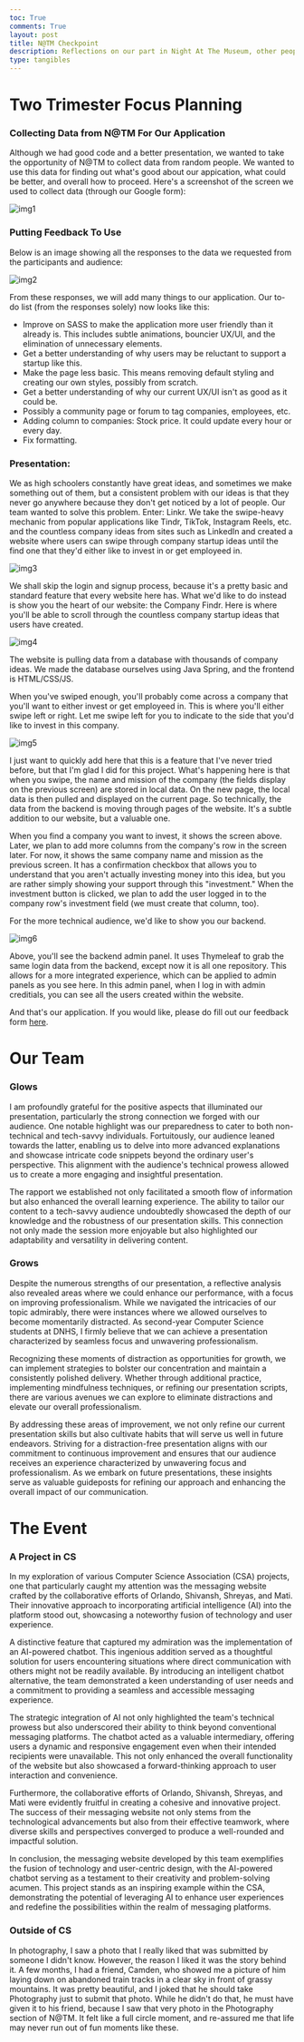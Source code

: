 ```yaml
---
toc: True
comments: True
layout: post
title: N@TM Checkpoint
description: Reflections on our part in Night At The Museum, other people's CSA projects, and other classes' projects during the showcase.
type: tangibles
---
```


# Two Trimester Focus Planning

### Collecting Data from N@TM For Our Application

Although we had good code and a better presentation, we wanted to take the opportunity of N@TM to collect data from random people. We wanted to use this data for finding out what's good about our appication, what could be better, and overall how to proceed. Here's a screenshot of the screen we used to collect data (through our Google form):

![img1](images/Screenshot%20(100).png)

### Putting Feedback To Use

Below is an image showing all the responses to the data we requested from the participants and audience:

![img2](images/Linkr%20Responses.png)

From these responses, we will add many things to our application. Our to-do list (from the responses solely) now looks like this:

- Improve on SASS to make the application more user friendly than it already is. This includes subtle animations, bouncier UX/UI, and the elimination of unnecessary elements.
- Get a better understanding of why users may be reluctant to support a startup like this.
- Make the page less basic. This means removing default styling and creating our own styles, possibly from scratch.
- Get a better understanding of why our current UX/UI isn't as good as it could be.
- Possibly a community page or forum to tag companies, employees, etc.
- Adding column to companies: Stock price. It could update every hour or every day.
- Fix formatting.

### Presentation:

We as high schoolers constantly have great ideas, and sometimes we make something out of them, but a consistent problem with our ideas is that they never go anywhere because they don't get noticed by a lot of people. Our team wanted to solve this problem. Enter: Linkr. We take the swipe-heavy mechanic from popular applications like Tindr, TikTok, Instagram Reels, etc. and the countless company ideas from sites such as LinkedIn and created a website where users can swipe through company startup ideas until the find one that they'd either like to invest in or get employeed in. 

![img3](images/Screenshot%20(105).png)

We shall skip the login and signup process, because it's a pretty basic and standard feature that every website here has. What we'd like to do instead is show you the heart of our website: the Company Findr. Here is where you'll be able to scroll through the countless company startup ideas that users have created.

![img4](images/Screenshot%20(107).png)

The website is pulling data from a database with thousands of company ideas. We made the database ourselves using Java Spring, and the frontend is HTML/CSS/JS. 

When you've swiped enough, you'll probably come across a company that you'll want to either invest or get employeed in. This is where you'll either swipe left or right. Let me swipe left for you to indicate to the side that you'd like to invest in this company.

![img5](images/Screenshot%20(106).png)

I just want to quickly add here that this is a feature that I've never tried before, but that I'm glad I did for this project. What's happening here is that when you swipe, the name and mission of the company (the fields display on the previous screen) are stored in local data. On the new page, the local data is then pulled and displayed on the current page. So technically, the data from the backend is moving through pages of the website. It's a subtle addition to our website, but a valuable one. 

When you find a company you want to invest, it shows the screen above. Later, we plan to add more columns from the company's row in the screen later. For now, it shows the same company name and mission as the previous screen. It has a confirmation checkbox that allows you to understand that you aren't actually investing money into this idea, but you are rather simply showing your support through this "investment." When the investment button is clicked, we plan to add the user logged in to the company row's investment field (we must create that column, too).

For the more technical audience, we'd like to show you our backend. 

![img6](images/Screenshot%20(108).png)

Above, you'll see the backend admin panel. It uses Thymeleaf to grab the same login data from the backend, except now it is all one repository. This allows for a more integrated experience, which can be applied to admin panels as you see here. In this admin panel, when I log in with admin creditials, you can see all the users created within the website. 

And that's our application. If you would like, please do fill out our feedback form [here](https://docs.google.com/forms/d/1-b2zZKDX3sF3nEUhQRYqraPbetOr0hgiP2QHgLld0Do/edit?usp=forms_home&ths=true).

# Our Team

### Glows

I am profoundly grateful for the positive aspects that illuminated our presentation, particularly the strong connection we forged with our audience. One notable highlight was our preparedness to cater to both non-technical and tech-savvy individuals. Fortuitously, our audience leaned towards the latter, enabling us to delve into more advanced explanations and showcase intricate code snippets beyond the ordinary user's perspective. This alignment with the audience's technical prowess allowed us to create a more engaging and insightful presentation.

The rapport we established not only facilitated a smooth flow of information but also enhanced the overall learning experience. The ability to tailor our content to a tech-savvy audience undoubtedly showcased the depth of our knowledge and the robustness of our presentation skills. This connection not only made the session more enjoyable but also highlighted our adaptability and versatility in delivering content.

### Grows

Despite the numerous strengths of our presentation, a reflective analysis also revealed areas where we could enhance our performance, with a focus on improving professionalism. While we navigated the intricacies of our topic admirably, there were instances where we allowed ourselves to become momentarily distracted. As second-year Computer Science students at DNHS, I firmly believe that we can achieve a presentation characterized by seamless focus and unwavering professionalism.

Recognizing these moments of distraction as opportunities for growth, we can implement strategies to bolster our concentration and maintain a consistently polished delivery. Whether through additional practice, implementing mindfulness techniques, or refining our presentation scripts, there are various avenues we can explore to eliminate distractions and elevate our overall professionalism.

By addressing these areas of improvement, we not only refine our current presentation skills but also cultivate habits that will serve us well in future endeavors. Striving for a distraction-free presentation aligns with our commitment to continuous improvement and ensures that our audience receives an experience characterized by unwavering focus and professionalism. As we embark on future presentations, these insights serve as valuable guideposts for refining our approach and enhancing the overall impact of our communication.

# The Event

### A Project in CS

In my exploration of various Computer Science Association (CSA) projects, one that particularly caught my attention was the messaging website crafted by the collaborative efforts of Orlando, Shivansh, Shreyas, and Mati. Their innovative approach to incorporating artificial intelligence (AI) into the platform stood out, showcasing a noteworthy fusion of technology and user experience.

A distinctive feature that captured my admiration was the implementation of an AI-powered chatbot. This ingenious addition served as a thoughtful solution for users encountering situations where direct communication with others might not be readily available. By introducing an intelligent chatbot alternative, the team demonstrated a keen understanding of user needs and a commitment to providing a seamless and accessible messaging experience.

The strategic integration of AI not only highlighted the team's technical prowess but also underscored their ability to think beyond conventional messaging platforms. The chatbot acted as a valuable intermediary, offering users a dynamic and responsive engagement even when their intended recipients were unavailable. This not only enhanced the overall functionality of the website but also showcased a forward-thinking approach to user interaction and convenience.

Furthermore, the collaborative efforts of Orlando, Shivansh, Shreyas, and Mati were evidently fruitful in creating a cohesive and innovative project. The success of their messaging website not only stems from the technological advancements but also from their effective teamwork, where diverse skills and perspectives converged to produce a well-rounded and impactful solution.

In conclusion, the messaging website developed by this team exemplifies the fusion of technology and user-centric design, with the AI-powered chatbot serving as a testament to their creativity and problem-solving acumen. This project stands as an inspiring example within the CSA, demonstrating the potential of leveraging AI to enhance user experiences and redefine the possibilities within the realm of messaging platforms.

### Outside of CS

In photography, I saw a photo that I really liked that was submitted by someone I didn't know. However, the reason I liked it was the story behind it. A few months, I had a friend, Camden, who showed me a picture of him laying down on abandoned train tracks in a clear sky in front of grassy mountains. It was pretty beautiful, and I joked that he should take Photography just to submit that photo. While he didn't do that, he must have given it to his friend, because I saw that very photo in the Photography section of N@TM. It felt like a full circle moment, and re-assured me that life may never run out of fun moments like these.